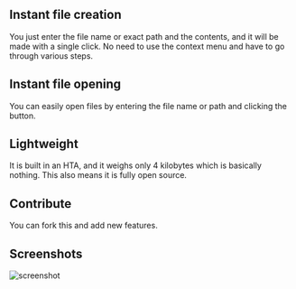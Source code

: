 ## Instant file creation
You just enter the file name or exact path and the contents, and it will be made with a single click. No need to use the context menu and have to go through various steps.
## Instant file opening
You can easily open files by entering the file name or path and clicking the button.
## Lightweight
It is built in an HTA, and it weighs only 4 kilobytes which is basically nothing. This also means it is fully open source.
## Contribute
You can fork this and add new features.
## Screenshots
![screenshot](https://github.com/user-attachments/assets/ad02c8c1-46a3-42e4-9946-dc7f1a2f1af6)
